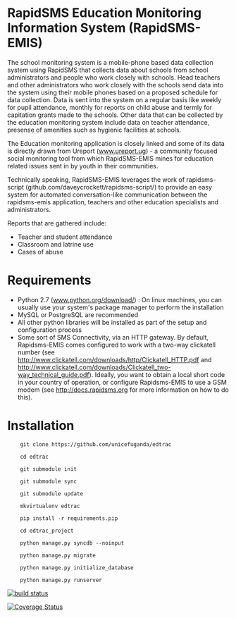 RapidSMS Education Monitoring Information System (RapidSMS-EMIS)
================================================================
The school monitoring system is a mobile-phone based data collection
system using RapidSMS that collects data about schools from school
administrators and people who work closely with schools. Head teachers and
other administrators who work closely with the schools send data into the
system using their mobile phones based on a proposed schedule for data
collection. Data is sent into the system on a regular basis like weekly
for pupil attendance, monthly for reports on child abuse and termly for
capitation grants made to the schools. Other data that can be collected
by the education monitoring system include data on teacher attendance,
presense of amenities such as hygienic facilities at schools.

The Education monitoring application is closely linked and some of its
data is directly drawn from Ureport (www.ureport.ug) - a community
focused social monitoring tool from which RapidSMS-EMIS mines for
education related issues sent in by youth in their communities.

Technically speaking, RapidSMS-EMIS leverages the work of rapidsms-script
(github.com/daveycrockett/rapidsms-script/) to provide an easy system
for automated conversation-like communication between the rapidsms-emis
application, teachers and other education specialists and administrators.

Reports that are gathered include:
 - Teacher and student attendance
 - Classroom and latrine use
 - Cases of abuse

Requirements
============
 - Python 2.7 (www.python.org/download/) : On linux machines, you can usually use your system's package manager to perform the installation
 - MySQL or PostgreSQL are recommended
 - All other python libraries will be installed as part of the setup and configuration process
 - Some sort of SMS Connectivity, via an HTTP gateway.  By default,
   Rapidsms-EMIS comes configured to work with a two-way clickatell number
   (see http://www.clickatell.com/downloads/http/Clickatell_HTTP.pdf and
   http://www.clickatell.com/downloads/Clickatell_two-way_technical_guide.pdf).
   Ideally, you want to obtain a local short code in your country
   of operation, or configure Rapidsms-EMIS to use a GSM modem (see
   http://docs.rapidsms.org for more information on how to do this).


Installation
============

        git clone https://github.com/unicefuganda/edtrac

        cd edtrac

        git submodule init

        git submodule sync

        git submodule update

        mkvirtualenv edtrac

        pip install -r requirements.pip

        cd edtrac_project

        python manage.py syncdb --noinput

        python manage.py migrate

        python manage.py initialize_database

        python manage.py runserver


[![build status][build-status]](https://travis-ci.org/unicefuganda/edtrac)

[build-status]: https://travis-ci.org/unicefuganda/edtrac.png "build status"
[![Coverage Status](https://coveralls.io/repos/unicefuganda/edtrac/badge.png)](https://coveralls.io/r/unicefuganda/edtrac)
